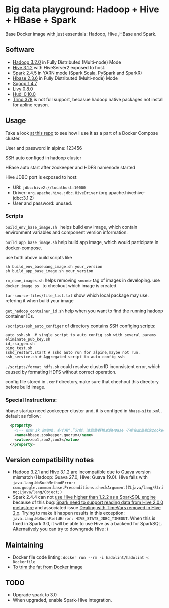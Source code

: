 # Big data playground: Hadoop + Hive + HBase + Spark

Base Docker image with just essentials: Hadoop, Hive ,HBase and Spark.

## Software

* [Hadoop 3.2.0](http://hadoop.apache.org/docs/r3.2.0/) in Fully Distributed (Multi-node) Mode
* [Hive 3.1.2](http://hive.apache.org/) with HiveServer2 exposed to host.
* [Spark 2.4.5](https://spark.apache.org/docs/2.4.5/) in YARN mode (Spark Scala, PySpark and SparkR)
* [Hbase 2.3.6](https://hbase.apache.org/)  in Fully Distributed (Multi-node) Mode
* [Sqoop 1.4.7 ](https://sqoop.apache.org/)
* [Livy 0.8.0](https://livy.apache.org/)
* [Hudi 0.10.0](https://hudi.apache.org/)
* [Trino 378](https://trino.io/) is not full support, becasue hadoop native packages not install for apline reason.

## Usage

Take a look [at this repo](https://github.com/lschampion/bigdata-docker-compose.git)
to see how I use it as a part of a Docker Compose cluster.

User and password in alpine: 123456

SSH auto configed in hadoop cluster

HBase auto start after zookeeper and HDFS namenode started

Hive JDBC port is exposed to host:
* URI: `jdbc:hive2://localhost:10000`
* Driver: `org.apache.hive.jdbc.HiveDriver` (org.apache.hive:hive-jdbc:3.1.2)
* User and password: unused.

### Scripts

`build_env_base_image.sh ` helps build env image, which contain environment variables and component version information.

`build_app_base_image.sh` help build app image, which would participate in docker-compose.

use both above build scripts  like

```shell
sh build_env_baseuang_image.sh your_version
sh build_app_base_image.sh your_version
```

`rm_none_images.sh` helps removing `<none>` tag of images in developing. use `docker image ps ` to checkout which image is created.

`tar-source-files/file_list.txt` show which local package may use. refering it when build your image

`get_hadoop_container_id.sh` help when you want to find the running hadoop container IDs.

`/scripts/ssh_auto_configer` of directory contains SSH configing scripts:

```plain
auto_ssh.sh  # single script to auto config ssh with several params
eliminate_pub_key.sh  
id_rsa_gen.sh  
ping_test.sh  
sshd_restart.start # sshd auto run for alpine,maybe not run.   
ssh_service.sh # Aggregated script to auto config ssh
```

`./scripts/format_hdfs.sh` could resolve clusterID inconsistent error, which caused by formating HDFS without correct operation.

config file stored in `.conf` directory,make sure that chechout this directory before build image.

###  Special Instructions:

hbase startup need zookeeper cluster and, it is configed in `hbase-site.xml` . default as follow:

```xml
  <property>
    <!-- 指定 zk 的地址，多个用“,”分割，注意集群模式的HBase 不能在此处制定zookeeper的端口号 -->
    <name>hbase.zookeeper.quorum</name>
    <value>zoo1,zoo2,zoo3</value>
  </property>
```

## Version compatibility notes

* Hadoop 3.2.1 and Hive 3.1.2 are incompatible due to Guava version
mismatch (Hadoop: Guava 27.0, Hive: Guava 19.0). Hive fails with
`java.lang.NoSuchMethodError: com.google.common.base.Preconditions.checkArgument(ZLjava/lang/String;Ljava/lang/Object;)`
* Spark 2.4.4 can not 
[use Hive higher than 1.2.2 as a SparkSQL engine](https://spark.apache.org/docs/2.4.4/sql-data-sources-hive-tables.html)
because of this bug: [Spark need to support reading data from Hive 2.0.0 metastore](https://issues.apache.org/jira/browse/SPARK-13446)
and associated issue [Dealing with TimeVars removed in Hive 2.x](https://issues.apache.org/jira/browse/SPARK-27349).
Trying to make it happen results in this exception:
`java.lang.NoSuchFieldError: HIVE_STATS_JDBC_TIMEOUT`.
When this is fixed in Spark 3.0, it will be able to use Hive as a
backend for SparkSQL. Alternatively you can try to downgrade Hive :)

## Maintaining

* Docker file code linting:  `docker run --rm -i hadolint/hadolint < Dockerfile`
* [To trim the fat from Docker image](https://github.com/wagoodman/dive)

## TODO
* Upgrade spark to 3.0
* When upgraded, enable Spark-Hive integration.

